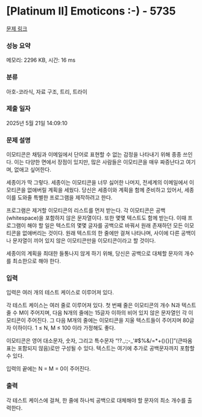 # [Platinum II] Emoticons :-) - 5735 

[문제 링크](https://www.acmicpc.net/problem/5735) 

### 성능 요약

메모리: 2296 KB, 시간: 16 ms

### 분류

아호-코라식, 자료 구조, 트리, 트라이

### 제출 일자

2025년 5월 21일 14:09:10

### 문제 설명

<p>이모티콘은 채팅과 이메일에서 단어로 표현할 수 없는 감정을 나타내기 위해 종종 쓰인다. 이는 다양한 면에서 장점이 있지만, 많은 사람들은 이모티콘을 매우 짜증난다고 여기며, 없애고 싶어한다.</p>

<p>세종이가 딱 그렇다. 세종이는 이모티콘을 너무 싫어한 나머지, 전세계의 이메일에서 이모티콘을 없애버릴 계획을 세웠다. 당신은 세종이와 계획을 함께 준비하고 있어서, 세종이를 도와줄 특별한 프로그램을 제작하려고 한다.</p>

<p>프로그램은 제거할 이모티콘의 리스트를 먼저 받는다. 각 이모티콘은 공백(whitespace)을 포함하지 않은 문자열이다. 또한 몇몇 텍스트도 함께 받는다. 이때 프로그램이 해야 할 일은 텍스트의 몇몇 글자를 공백으로 바꿔서 원래 존재하던 모든 이모티콘을 없애버리는 것이다. 원래 텍스트의 한 줄에만 걸쳐 나타나며, 사이에 다른 공백이나 문자열이 끼어 있지 않은 이모티콘만을 이모티콘이라고 할 것이다.</p>

<p>세종이의 계획을 최대한 들통나지 않게 하기 위해, 당신은 공백으로 대체할 문자의 개수를 최소한으로 해야 한다.</p>

### 입력 

 <p>입력은 여러 개의 테스트 케이스로 이루어져 있다.</p>

<p>각 테스트 케이스는 여러 줄로 이루어져 있다. 첫 번째 줄은 이모티콘의 개수 N과 텍스트 줄 수 M이 주어지며, 다음 N개의 줄에는 15글자 이하의 비어 있지 않은 문자열인 각 이모티콘이 주어진다. 그 다음 M개의 줄에는 이모티콘을 지울 텍스트들이 주어지며 80글자 이하이다. 1 ≤ N, M ≤ 100 이라 가정해도 좋다.</p>

<p>이모티콘은 영어 대소문자, 숫자, 그리고 특수문자 “!?.,:;-_'#<span>$</span>%&/=*+(){}[]”(큰따옴표는 포함되지 않음)로만 구성될 수 있다. 텍스트는 여기에 추가로 공백문자까지 포함할 수 있다.</p>

<p>입력의 끝에는 N = M = 0이 주어진다.</p>

### 출력 

 <p>각 테스트 케이스에 걸쳐, 한 줄에 하나씩 공백으로 대체해야 할 문자의 최소 개수를 출력한다.</p>

